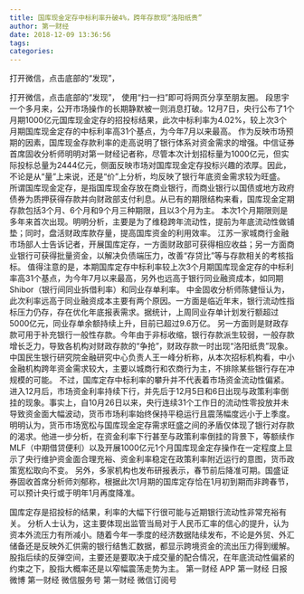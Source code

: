 ```yaml
---
title: 国库现金定存中标利率升破4%，跨年存款现“洛阳纸贵”
author: 第一财经
date: 2018-12-09 13:36:56
tags: 
categories: 
---
```

打开微信，点击底部的“发现”，
<!-- more -->
打开微信，点击底部的“发现”，
使用“扫一扫”即可将网页分享至朋友圈。
段思宇
一个多月来，公开市场操作的长期静默被一则消息打破。12月7日，央行公布了1个月期1000亿元国库现金定存的招投标结果，此次中标利率为4.02%，较上次3个月期国库现金定存的中标利率高31个基点，为今年7月以来最高。
作为反映市场预期的因素，国库现金存款利率的走高说明了银行体系对资金需求的增强。中信证券首席固收分析师明明对第一财经记者称，尽管本次计划招标量为1000亿元，但实际投标总量为2444亿元，侧面反映市场对国库现金定存投标兴趣的浓厚。因此，不论是从“量”上来说，还是“价”上分析，均反映了银行年底资金需求较为旺盛。
所谓国库现金定存，是指国库现金存放在商业银行，而商业银行以国债或地方政府债券为质押获得存款并向财政部支付利息。从已有的期限结构来看，国库现金定期存款包括3个月、6个月和9个月三种期限，且以3个月为主。
本次1个月期限则是多年来首次出现。明明分析，主要是为了维稳跨年流动性，提前为年底流动性做铺垫；同时，盘活财政库款存量，提高国库资金的利用效率。
江苏一家城商行金融市场部人士告诉记者，开展国库定存，一方面财政部可获得相应收益；另一方面商业银行可获得批量资金，以解决负债端压力，改善“存贷比”等与存款相关的考核指标。
值得注意的是，本期国库定存中标利率较上次3个月期国库现金定存的中标利率高31个基点，为今年7月以来最高，另外也远高于银行同业融资成本，如同期Shibor（银行间同业拆借利率）和同业存单利率。
中金固收分析师陈健恒认为，此次利率远高于同业融资成本主要有两个原因。一方面是临近年末，银行流动性指标压力仍存，存在优化年底报表需求。据统计，上周同业存单计划发行额超过5000亿元，同业存单余额持续上升，目前已超过9.6万亿。
另一方面则是财政存款可用于补充银行一般性存款。今年由于非标收缩，银行存款派生较弱，一般存款增长乏力，导致各机构对财政存款的“争抢”，财政存款一时出现“洛阳纸贵”现象。
中国民生银行研究院金融研究中心负责人王一峰分析称，从本次招标机构看，中小金融机构跨年资金需求较大，主要以城商行和农商行为主，不排除某些银行存在冲规模的可能。
不过，国库定存中标利率的攀升并不代表着市场资金流动性偏紧。
进入12月后，市场资金利率持续下行，并先后于12月5日和6日出现与政策利率倒挂的现象。事实上，自10月26日以来，央行连续31个工作日的流动性零投放并未导致资金面大幅波动，货币市场利率始终保持平稳运行且震荡幅度远小于上季度。
明明认为，货币市场宽松与国库现金定存需求旺盛之间的矛盾仅体现了银行对存款的渴求。他进一步分析，在资金利率下行甚至与政策利率倒挂的背景下，等额续作MLF（中期借贷便利）以及开展1000亿元1个月国库现金定存操作在一定程度上显示了央行维护资金面合理充裕、资金利率稳定在政策利率附近运行的意图，货币政策宽松取向不变。
另外，多家机构也发布研报表示，春节前后降准可期。国盛证券固收首席分析师刘郁称，根据此次1月期的国库定存恰在1月初到期而非跨春节，可以预计央行或于明年1月再度降准。
 
 
国库定存是招投标的结果，利率的大幅下行很可能与近期银行流动性非常充裕有关。
分析人士认为，这主要体现出监管当局对于人民币汇率的信心的提升，认为资本外流压力有所减小。随着今年一季度的经济数据陆续发布，不论是外贸、外汇储备还是反映外汇供需的银行结售汇数据，都显示跨境资金的流出压力得到缓解。
股指后续的反弹空间，主要还是要取决于成交量的配合情况，在年底流动性偏紧的约束之下，股指大概率还是以窄幅震荡走势为主。
第一财经
APP
第一财经
日报微博
第一财经
微信服务号
第一财经
微信订阅号
